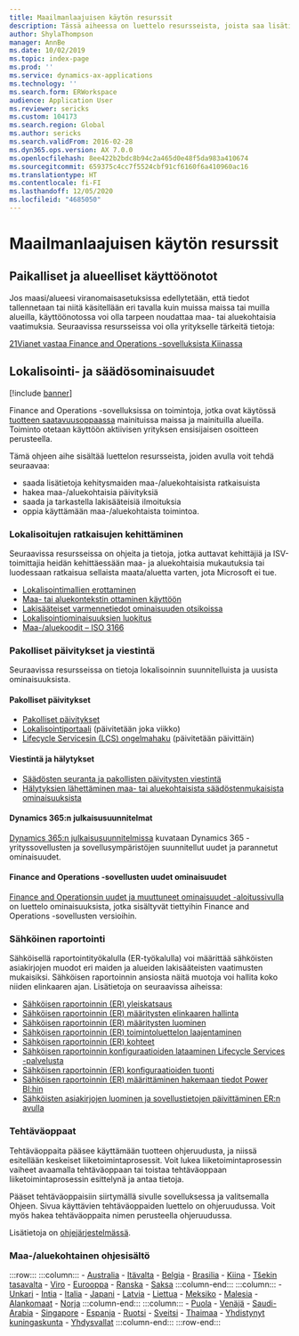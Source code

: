 ```yaml
---
title: Maailmanlaajuisen käytön resurssit
description: Tässä aiheessa on luettelo resursseista, joista saa lisätietoja maa- tai aluekohtaisista toiminnoista ja tuotteista.
author: ShylaThompson
manager: AnnBe
ms.date: 10/02/2019
ms.topic: index-page
ms.prod: ''
ms.service: dynamics-ax-applications
ms.technology: ''
ms.search.form: ERWorkspace
audience: Application User
ms.reviewer: sericks
ms.custom: 104173
ms.search.region: Global
ms.author: sericks
ms.search.validFrom: 2016-02-28
ms.dyn365.ops.version: AX 7.0.0
ms.openlocfilehash: 8ee422b2bdc8b94c2a465d0e48f5da983a410674
ms.sourcegitcommit: 659375c4cc7f5524cbf91cf6160f6a410960ac16
ms.translationtype: HT
ms.contentlocale: fi-FI
ms.lasthandoff: 12/05/2020
ms.locfileid: "4685050"
---
```

# <a name="globalization-resources"></a>Maailmanlaajuisen käytön resurssit

## <a name="local-and-regional-deployments"></a>Paikalliset ja alueelliset käyttöönotot
Jos maasi/alueesi viranomaisasetuksissa edellytetään, että tiedot tallennetaan tai niitä käsitellään eri tavalla kuin muissa maissa tai muilla alueilla, käyttöönotossa voi olla tarpeen noudattaa maa- tai aluekohtaisia vaatimuksia. Seuraavissa resursseissa voi olla yritykselle tärkeitä tietoja:

[21Vianet vastaa Finance and Operations -sovelluksista Kiinassa](https://docs.microsoft.com/dynamics365/unified-operations/dev-itpro/deployment/china-local-deployment)

## <a name="localization-and-regulatory-features"></a>Lokalisointi- ja säädösominaisuudet

[!include [banner](../includes/banner.md)]

Finance and Operations -sovelluksissa on toimintoja, jotka ovat käytössä [tuotteen saatavuusoppaassa](https://aka.ms/dynamics_365_international_availability_deck) mainituissa maissa ja mainituilla alueilla. Toiminto otetaan käyttöön aktiivisen yrityksen ensisijaisen osoitteen perusteella. 

Tämä ohjeen aihe sisältää luettelon resursseista, joiden avulla voit tehdä seuraavaa: 
- saada lisätietoja kehitysmaiden maa-/aluekohtaisista ratkaisuista
- hakea maa-/aluekohtaisia päivityksiä
- saada ja tarkastella lakisääteisiä ilmoituksia
- oppia käyttämään maa-/aluekohtaista toimintoa.

### <a name="developing-localized-solutions"></a>Lokalisoitujen ratkaisujen kehittäminen
Seuraavissa resursseissa on ohjeita ja tietoja, jotka auttavat kehittäjiä ja ISV-toimittajia heidän kehittäessään maa- ja aluekohtaisia mukautuksia tai luodessaan ratkaisua sellaista maata/aluetta varten, jota Microsoft ei tue.
-   [Lokalisointimallien erottaminen](separate-localization-models.md)
-   [Maa- tai aluekontekstin ottaminen käyttöön](apply-country-context.md)
-   [Lakisääteiset varmennetiedot ominaisuuden otsikoissa](regulatory-certifications.md)
-   [Lokalisointiominaisuuksien luokitus](classify-localization-features.md)
-   [Maa-/aluekoodit – ISO 3166](https://www.iso.org/iso-3166-country-codes.html)

### <a name="regulatory-updates-and-communication"></a>Pakolliset päivitykset ja viestintä
Seuraavissa resursseissa on tietoja lokalisoinnin suunnitelluista ja uusista ominaisuuksista. 

#### <a name="regulatory-updates"></a>Pakolliset päivitykset
-   [Pakolliset päivitykset](../../../finance/localizations/regulatory-updates.md)
-   [Lokalisointiportaali](https://mbs.microsoft.com/customersource/northamerica/ax/support/support-news/GFMLocalizationPortalMC) (päivitetään joka viikko)
-   [Lifecycle Servicesin (LCS) ongelmahaku](../lifecycle-services/issue-search-lcs.md) (päivitetään päivittäin)

#### <a name="communication-and-alerts"></a>Viestintä ja hälytykset
-   [Säädösten seuranta ja pakollisten päivitysten viestintä](regulatory-watch-communication.md)
-   [Hälytyksien lähettäminen maa- tai aluekohtaisista säädöstenmukaisista ominaisuuksista](submit-localization-alerts.md)

#### <a name="dynamics-365-release-plans"></a>Dynamics 365:n julkaisusuunnitelmat
[Dynamics 365:n julkaisusuunnitelmissa](https://docs.microsoft.com/business-applications-release-notes/) kuvataan Dynamics 365 -yrityssovellusten ja sovellusympäristöjen suunnitellut uudet ja parannetut ominaisuudet. 

#### <a name="finance-and-operations-apps-whats-new"></a>Finance and Operations -sovellusten uudet ominaisuudet
[Finance and Operationsin uudet ja muuttuneet ominaisuudet -aloitussivulla](../../fin-ops/get-started/whats-new-changed.md) on luettelo ominaisuuksista, jotka sisältyvät tiettyihin Finance and Operations -sovellusten versioihin.

### <a name="electronic-reporting"></a>Sähköinen raportointi
Sähköisellä raportointityökalulla (ER-työkalulla) voi määrittää sähköisten asiakirjojen muodot eri maiden ja alueiden lakisääteisten vaatimusten mukaisiksi. Sähköisen raportoinnin ansiosta näitä muotoja voi hallita koko niiden elinkaaren ajan. Lisätietoja on seuraavissa aiheissa:
-   [Sähköisen raportoinnin (ER) yleiskatsaus](../analytics/general-electronic-reporting.md)
-   [Sähköisen raportoinnin (ER) määritysten elinkaaren hallinta](../analytics/general-electronic-reporting-manage-configuration-lifecycle.md)
-   [Sähköisen raportoinnin (ER) määritysten luominen](../analytics/electronic-reporting-configuration.md)
-   [Sähköisen raportoinnin (ER) toimintoluettelon laajentaminen](../analytics/general-electronic-reporting-formulas-list-extension.md)
-   [Sähköisen raportoinnin (ER) kohteet](../analytics/electronic-reporting-destinations.md)
-   [Sähköisen raportoinnin konfiguraatioiden lataaminen Lifecycle Services -palvelusta](../analytics/download-electronic-reporting-configuration-lcs.md)
-   [Sähköisen raportoinnin (ER) konfiguraatioiden tuonti](../analytics/electronic-reporting-import-ger-configurations.md)
-   [Sähköisen raportoinnin (ER) määrittäminen hakemaan tiedot Power BI:hin](../analytics/general-electronic-reporting-report-configuration-get-data-powerbi.md)
-   [Sähköisten asiakirjojen luominen ja sovellustietojen päivittäminen ER:n avulla](../analytics/generate-electronic-documents-update-application-data.md)

### <a name="task-guides"></a>Tehtäväoppaat
Tehtäväoppaita pääsee käyttämään tuotteen ohjeruudusta, ja niissä esitellään keskeiset liiketoimintaprosessit. Voit lukea liiketoimintaprosessin vaiheet avaamalla tehtäväoppaan tai toistaa tehtäväoppaan liiketoimintaprosessin esittelynä ja antaa tietoja.

Pääset tehtäväoppaisiin siirtymällä sivulle sovelluksessa ja valitsemalla Ohjeen. Sivua käyttävien tehtäväoppaiden luettelo on ohjeruudussa. Voit myös hakea tehtäväoppaita nimen perusteella ohjeruudussa.

Lisätietoja on [ohjejärjestelmässä](../../fin-ops/get-started/help-overview.md#task-guides).


### <a name="countryregion-specific-help-content"></a>Maa-/aluekohtainen ohjesisältö
:::row:::
    :::column:::
        - [Australia](../../../finance/localizations/australia.md)
        - [Itävalta](../../../finance/localizations/austria.md)
        - [Belgia](../../../finance/localizations/belgium.md)
        - [Brasilia](../../../finance/localizations/brazil.md)
        - [Kiina](../../../finance/localizations/china.md)
        - [Tšekin tasavalta](../../../finance/localizations/czech-republic.md)
        - [Viro](../../../finance/localizations/estonia.md)
        - [Eurooppa](../../../finance/localizations/europe.md)
        - [Ranska](../../../finance/localizations/france.md)
        - [Saksa](../../../finance/localizations/germany.md)
    :::column-end:::
    :::column:::
        - [Unkari](../../../finance/localizations/hungary.md)
        - [Intia](../../../finance/localizations/india.md)
        - [Italia](../../../finance/localizations/italy.md)
        - [Japani](../../../finance/localizations/japan.md)
        - [Latvia](../../../finance/localizations/latvia.md)
        - [Liettua](../../../finance/localizations/lithuania.md)
        - [Meksiko](../../../finance/localizations/mexico.md)
        - [Malesia](../../../finance/localizations/malaysia.md)
        - [Alankomaat](../../../finance/localizations/netherlands.md)
        - [Norja](../../../finance/localizations/norway.md)
    :::column-end:::
    :::column:::
        - [Puola](../../../finance/localizations/poland.md)
        - [Venäjä](../../../finance/localizations/russia.md)
        - [Saudi-Arabia](../../../finance/localizations/saudi-arabia.md)
        - [Singapore](../../../finance/localizations/singapore.md)
        - [Espanja](../../../finance/localizations/spain.md)
        - [Ruotsi](../../../finance/localizations/sweden.md)
        - [Sveitsi](../../../finance/localizations/switzerland.md)
        - [Thaimaa](../../../finance/localizations/thailand.md)
        - [Yhdistynyt kuningaskunta](../../../finance/localizations/united-kingdom.md)
        - [Yhdysvallat](../../../finance/localizations/united-states.md)
    :::column-end:::
:::row-end:::






